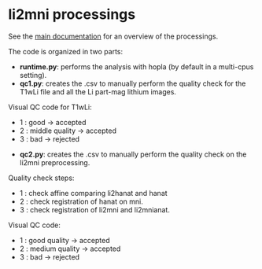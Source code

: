 # li2mni processings

See the [main documentation](https://github.com/rlink7/rlink_mri/blob/main/README.md) for an overview of the processings. 

The code is organized in two parts:

* **runtime.py**: performs the analysis with hopla (by default in a multi-cpus setting).
* **qc1.py**: creates the .csv to manually perform the quality check for the T1wLi file and all the Li part-mag lithium images. 

Visual QC code for T1wLi:
- 1 : good -> accepted
- 2 : middle quality -> accepted
- 3 : bad -> rejected

* **qc2.py**: creates the .csv to manually perform the quality check on the li2mni preprocessing.

Quality check steps:
- 1 : check affine comparing li2hanat and hanat
- 2 : check registration of hanat on mni.
- 3 : check registration of li2mni and li2mnianat.

Visual QC code:
- 1 : good quality -> accepted
- 2 : medium quality -> accepted
- 3 : bad -> rejected
